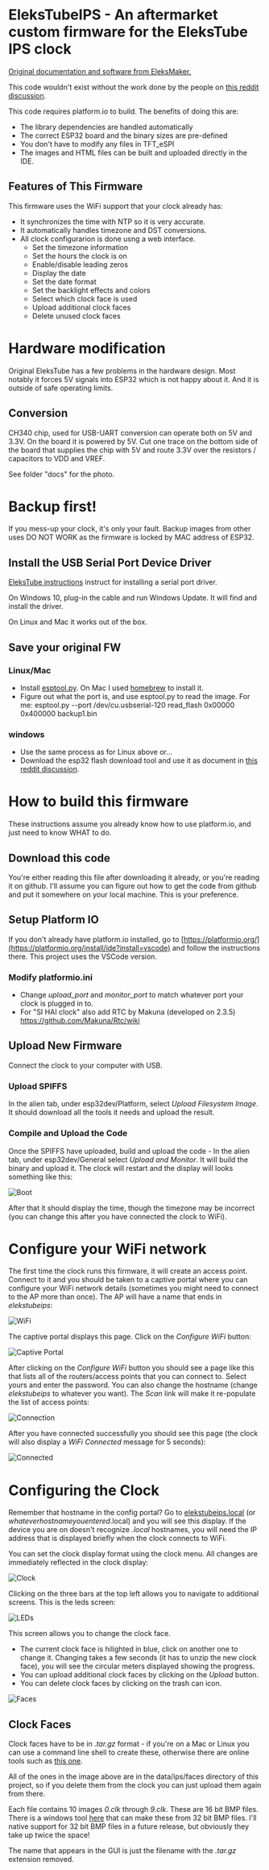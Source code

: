# EleksTubeIPS - An aftermarket custom firmware for the EleksTube IPS clock

[Original documentation and software from EleksMaker.](https://wiki.eleksmaker.com/doku.php?id=ips)

This code wouldn't exist without the work done by the people on [this reddit discussion](https://wiki.eleksmaker.com/doku.php?id=ips).

This code requires platform.io to build. The benefits of doing this are:

* The library dependencies are handled automatically
* The correct ESP32 board and the binary sizes are pre-defined
* You don't have to modify any files in TFT_eSPI
* The images and HTML files can be built and uploaded directly in the IDE.

## Features of This Firmware

This firmware uses the WiFi support that your clock already has:
* It synchronizes the time with NTP so it is very accurate.
* It automatically handles timezone and DST conversions.
* All clock configurarion is done usng a web interface.
  * Set the timezone information
  * Set the hours the clock is on
  * Enable/disable leading zeros
  * Display the date
  * Set the date format
  * Set the backlight effects and colors
  * Select which clock face is used
  * Upload additional clock faces
  * Delete unused clock faces

# Hardware modification

Original EleksTube has a few problems in the hardware design. Most notably it forces 5V signals into ESP32 which is not happy about it. And it is outside of safe operating limits.

## Conversion

CH340 chip, used for USB-UART conversion can operate both on 5V and 3.3V. On the board it is powered by 5V. Cut one trace on the bottom side of the board that supplies the chip with 5V and route 3.3V over the resistors / capacitors to VDD and VREF.

See folder "docs" for the photo.

# Backup first!

If you mess-up your clock, it's only your fault. Backup images from other uses DO NOT WORK as the firmware is locked by MAC address of ESP32.

## Install the USB Serial Port Device Driver

[EleksTube instructions](https://wiki.eleksmaker.com/doku.php?id=ips) instruct for installing a serial port driver.

On Windows 10, plug-in the cable and run Windows Update. It will find and install the driver.

On Linux and Mac it works out of the box.

## Save your original FW

### Linux/Mac

* Install [esptool.py](https://docs.espressif.com/projects/esptool/en/latest/esp32/). On Mac I used [homebrew](https://brew.sh/) to install it.
* Figure out what the port is, and use esptool.py to read the image. For me:
  esptool.py --port /dev/cu.usbserial-120 read_flash 0x00000 0x400000 backup1.bin

### windows

* Use the same process as for Linux above or...
* Download the esp32 flash download tool and use it as document in [this reddit discussion](https://community.platformio.org/t/export-of-binary-firmware-files-for-esp32-download-tool/9253).

# How to build this firmware

These instructions assume you already know how to use platform.io, and just need to know WHAT to do.

## Download this code

You're either reading this file after downloading it already, or you're reading it on github.  I'll assume you can figure out how to get the code from github and put it somewhere on your local machine.  This is your preference.

## Setup Platform IO

If you don't already have platform.io installed, go to [https://platformio.org/](https://platformio.org/install/ide?install=vscode) and follow the instructions there. This project uses the VSCode version.

### Modify platformio.ini

* Change _upload_port_ and _monitor_port_ to match whatever port your clock is plugged in to.
* For "SI HAI clock" also add RTC by Makuna (developed on 2.3.5) https://github.com/Makuna/Rtc/wiki

## Upload New Firmware

Connect the clock to your computer with USB.

### Upload SPIFFS

In the alien tab, under esp32dev/Platform, select *Upload Filesystem Image*. It should download all the tools it needs and upload the result.

### Compile and Upload the Code

Once the SPIFFS have uploaded, build and upload the code - In the alien tab, under esp32dev/General select *Upload and Monitor*. It will build the binary and upload it. The clock will restart and the display will looks something like this:

![Boot](docs/unpacking.JPG)

After that it should display the time, though the timezone may be incorrect (you can change this after you have connected the clock to WiFi).

# Configure your WiFi network

The first time the clock runs this firmware, it will create an access point. Connect to it and you should be taken to a captive portal where you can configure your WiFi network details (sometimes you might need to connect to the AP more than once). The AP will have a name that ends in *elekstubeips*:

![WiFi](docs/wifi.jpg)

The captive portal displays this page. Click on the *Configure WiFi* button:

![Captive Portal](docs/cp.jpg)

After clicking on the *Configure WiFi* button you should see a page like this that lists all of the routers/access points that you can connect to. Select yours and enter the password. You can also change the hostname (change *elekstubeips* to whatever you want). The *Scan* link will make it re-populate the list of access points:

![Connection](docs/conn.jpg)

After you have connected successfully you should see this page (the clock will also display a *WiFi Connected* message for 5 seconds):

![Connected](docs/info.jpg)

# Configuring the Clock

Remember that hostname in the config portal? Go to [elekstubeips.local](http://elekstubeips.local) (or *whateverhostnameyouentered*.local) and you will see this display. If the device you are on doesn't recognize *.local* hostnames, you will need the IP address that is displayed briefly when the clock connects to WiFi.

You can set the clock display format using the clock menu. All changes are immediately reflected in the clock display:

![Clock](docs/clock.jpg)

Clicking on the three bars at the top left allows you to navigate to additional screens. This is the leds screen:

![LEDs](docs/leds.jpg)

This screen allows you to change the clock face.
* The current clock face is hilighted in blue, click on another one to change it. Changing takes a few seconds (it has to unzip the new clock face), you will see the circular meters displayed showing the progress.
* You can upload additional clock faces by clicking on the *Upload* button.
* You can delete clock faces by clicking on the trash can icon.

![Faces](docs/faces.jpg)

## Clock Faces
Clock faces have to be in *.tar.gz* format - if you're on a Mac or Linux you can use a command line shell to create these, otherwise there are online tools such as [this one](https://archive.online-convert.com/convert-to-gz).

All of the ones in the image above are in the data/ips/faces directory of this project, so if you delete them from the clock you can just upload them again from there.

Each file contains 10 images *0.clk* through *9.clk*. These are 16 bit BMP files. There is a windows tool [here](https://github.com/SmittyHalibut/EleksTubeHAX/tree/main/Prepare_images) that can make these from 32 bit BMP files. I'll native support for 32 bit BMP files in a future release, but obviously they take up twice the space!

The name that appears in the GUI is just the filename with the *.tar.gz* extension removed.
